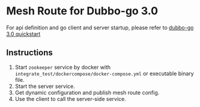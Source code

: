 # Mesh Route for Dubbo-go 3.0

For api definition and go client and server startup, please refer to [dubbo-go 3.0 quickstart](https://dubbogo.github.io/zh-cn/docs/user/quickstart/3.0/quickstart.html)

## Instructions
1. Start `zookeeper` service by docker with `integrate_test/dockercompose/docker-compose.yml` or executable binary file.
2. Start the server service.
3. Get dynamic configuration and publish mesh route config.
4. Use the client to call the server-side service.